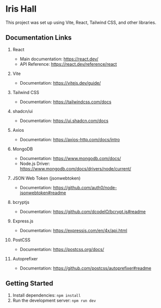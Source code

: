 # Iris Hall

This project was set up using Vite, React, Tailwind CSS, and other libraries.

## Documentation Links

1. React
   - Main documentation: https://react.dev/
   - API Reference: https://react.dev/reference/react

2. Vite
   - Documentation: https://vitejs.dev/guide/

3. Tailwind CSS
   - Documentation: https://tailwindcss.com/docs

4. shadcn/ui
   - Documentation: https://ui.shadcn.com/docs

5. Axios
   - Documentation: https://axios-http.com/docs/intro

6. MongoDB
   - Documentation: https://www.mongodb.com/docs/
   - Node.js Driver: https://www.mongodb.com/docs/drivers/node/current/

7. JSON Web Token (jsonwebtoken)
   - Documentation: https://github.com/auth0/node-jsonwebtoken#readme

8. bcryptjs
   - Documentation: https://github.com/dcodeIO/bcrypt.js#readme

9. Express.js
   - Documentation: https://expressjs.com/en/4x/api.html

10. PostCSS
    - Documentation: https://postcss.org/docs/

11. Autoprefixer
    - Documentation: https://github.com/postcss/autoprefixer#readme

## Getting Started

1. Install dependencies: `npm install`
2. Run the development server: `npm run dev`

